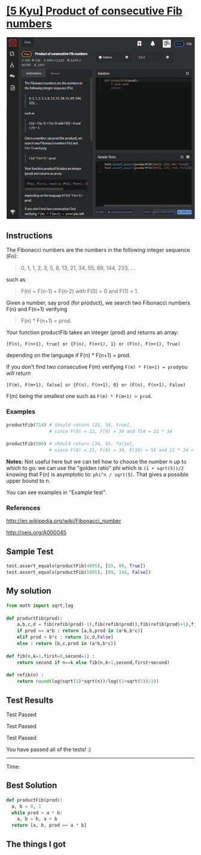 # [[5 Kyu] Product of consecutive Fib numbers](https://www.codewars.com/kata/5541f58a944b85ce6d00006a/train/python)

![image](./Problem.png)


## Instructions

The Fibonacci numbers are the numbers in the following integer sequence (Fn):

> 0, 1, 1, 2, 3, 5, 8, 13, 21, 34, 55, 89, 144, 233, ...

such as

> F(n) = F(n-1) + F(n-2) with F(0) = 0 and F(1) = 1.

Given a number, say prod (for product), we search two Fibonacci numbers F(n) and F(n+1) verifying

> F(n) * F(n+1) = prod.

Your function productFib takes an integer (prod) and returns an array:

```
[F(n), F(n+1), true] or {F(n), F(n+1), 1} or (F(n), F(n+1), True)
```

depending on the language if F(n) * F(n+1) = prod.

If you don't find two consecutive F(m) verifying `F(m) * F(m+1) = prod`you will return

```
[F(m), F(m+1), false] or {F(n), F(n+1), 0} or (F(n), F(n+1), False)
```

F(m) being the smallest one such as `F(m) * F(m+1) > prod`.



### Examples

```python
productFib(714) # should return [21, 34, true], 
                # since F(8) = 21, F(9) = 34 and 714 = 21 * 34

productFib(800) # should return [34, 55, false], 
                # since F(8) = 21, F(9) = 34, F(10) = 55 and 21 * 34 < 800 < 34 * 55
```

**Notes:** Not useful here but we can tell how to choose the number n up to which to go: we can use the "golden ratio" phi which is `(1 + sqrt(5))/2` knowing that F(n) is asymptotic to: `phi^n / sqrt(5)`. That gives a possible upper bound to n.

You can see examples in "Example test".

### References

http://en.wikipedia.org/wiki/Fibonacci_number

http://oeis.org/A000045



## Sample Test

```python
test.assert_equals(productFib(4895), [55, 89, True])
test.assert_equals(productFib(5895), [89, 144, False])
```



## My solution

```python
from math import sqrt,log

def productFib(prod):
    a,b,c,d = fib(refib(prod)-1),fib(refib(prod)),fib(refib(prod)+1),fib(refib(prod)+2)
    if prod == a*b : return [a,b,prod in (a*b,b*c)]
    elif prod > b*c : return [c,d,False]
    else : return [b,c,prod in (a*b,b*c)]

def fib(n,k=1,first=0,second=1) :
    return second if n==k else fib(n,k+1,second,first+second)

def refib(n) :
    return round(log(sqrt(5)*sqrt(n))/log((1+sqrt(5))/2))
```



## Test Results

Test Passed

Test Passed

Test Passed

You have passed all of the tests! :)

---------

Time: 



## Best Solution

```python
def productFib(prod):
  a, b = 0, 1
  while prod > a * b:
    a, b = b, a + b
  return [a, b, prod == a * b]
```



## The things I got

